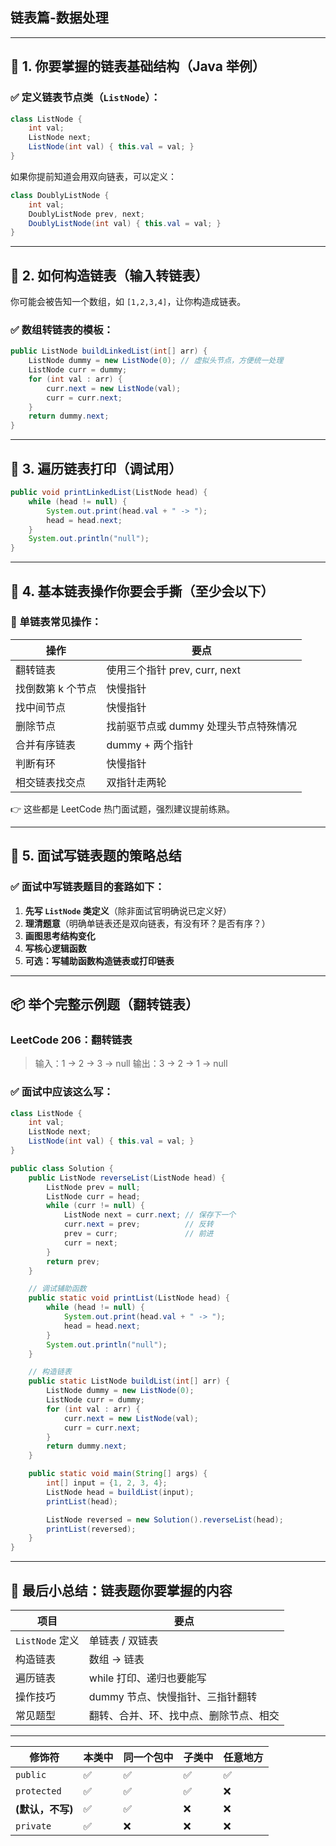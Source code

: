 ## 链表篇-数据处理

------

## 🧱 1. 你要掌握的链表基础结构（Java 举例）

### ✅ 定义链表节点类（`ListNode`）：

```java
class ListNode {
    int val;
    ListNode next;
    ListNode(int val) { this.val = val; }
}
```

如果你提前知道会用双向链表，可以定义：

```java
class DoublyListNode {
    int val;
    DoublyListNode prev, next;
    DoublyListNode(int val) { this.val = val; }
}
```

------

## 🔨 2. 如何构造链表（输入转链表）

你可能会被告知一个数组，如 `[1,2,3,4]`，让你构造成链表。

### ✅ 数组转链表的模板：

```java
public ListNode buildLinkedList(int[] arr) {
    ListNode dummy = new ListNode(0); // 虚拟头节点，方便统一处理
    ListNode curr = dummy;
    for (int val : arr) {
        curr.next = new ListNode(val);
        curr = curr.next;
    }
    return dummy.next;
}
```

------

## 🔁 3. 遍历链表打印（调试用）

```java
public void printLinkedList(ListNode head) {
    while (head != null) {
        System.out.print(head.val + " -> ");
        head = head.next;
    }
    System.out.println("null");
}
```

------

## 🔁 4. 基本链表操作你要会手撕（至少会以下）

### 🔹 单链表常见操作：

| 操作              | 要点                                  |
| ----------------- | ------------------------------------- |
| 翻转链表          | 使用三个指针 prev, curr, next         |
| 找倒数第 k 个节点 | 快慢指针                              |
| 找中间节点        | 快慢指针                              |
| 删除节点          | 找前驱节点或 dummy 处理头节点特殊情况 |
| 合并有序链表      | dummy + 两个指针                      |
| 判断有环          | 快慢指针                              |
| 相交链表找交点    | 双指针走两轮                          |

👉 这些都是 LeetCode 热门面试题，强烈建议提前练熟。

------

## 🧠 5. 面试写链表题的策略总结

### ✅ 面试中写链表题目的套路如下：

1. **先写 `ListNode` 类定义**（除非面试官明确说已定义好）
2. **理清题意**（明确单链表还是双向链表，有没有环？是否有序？）
3. **画图思考结构变化**
4. **写核心逻辑函数**
5. **可选：写辅助函数构造链表或打印链表**

------

## 📦 举个完整示例题（翻转链表）

### LeetCode 206：翻转链表

> 输入：1 → 2 → 3 → null
>  输出：3 → 2 → 1 → null

### ✅ 面试中应该这么写：

```java
class ListNode {
    int val;
    ListNode next;
    ListNode(int val) { this.val = val; }
}

public class Solution {
    public ListNode reverseList(ListNode head) {
        ListNode prev = null;
        ListNode curr = head;
        while (curr != null) {
            ListNode next = curr.next; // 保存下一个
            curr.next = prev;          // 反转
            prev = curr;               // 前进
            curr = next;
        }
        return prev;
    }

    // 调试辅助函数
    public static void printList(ListNode head) {
        while (head != null) {
            System.out.print(head.val + " -> ");
            head = head.next;
        }
        System.out.println("null");
    }

    // 构造链表
    public static ListNode buildList(int[] arr) {
        ListNode dummy = new ListNode(0);
        ListNode curr = dummy;
        for (int val : arr) {
            curr.next = new ListNode(val);
            curr = curr.next;
        }
        return dummy.next;
    }

    public static void main(String[] args) {
        int[] input = {1, 2, 3, 4};
        ListNode head = buildList(input);
        printList(head);

        ListNode reversed = new Solution().reverseList(head);
        printList(reversed);
    }
}
```

------

## 🧩 最后小总结：链表题你要掌握的内容

| 项目            | 要点                                   |
| --------------- | -------------------------------------- |
| `ListNode` 定义 | 单链表 / 双链表                        |
| 构造链表        | 数组 → 链表                            |
| 遍历链表        | while 打印、递归也要能写               |
| 操作技巧        | dummy 节点、快慢指针、三指针翻转       |
| 常见题型        | 翻转、合并、环、找中点、删除节点、相交 |

------





| 修饰符           | 本类中 | 同一个包中 | 子类中 | 任意地方 |
| ---------------- | ------ | ---------- | ------ | -------- |
| `public`         | ✅      | ✅          | ✅      | ✅        |
| `protected`      | ✅      | ✅          | ✅      | ❌        |
| **(默认，不写)** | ✅      | ✅          | ❌      | ❌        |
| `private`        | ✅      | ❌          | ❌      | ❌        |